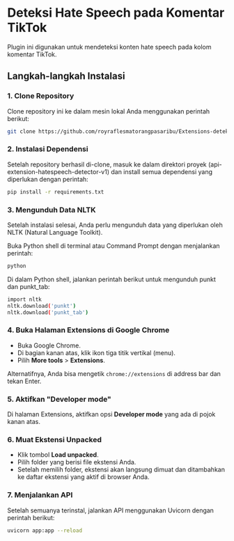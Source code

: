 # Deteksi Hate Speech pada Komentar TikTok

Plugin ini digunakan untuk mendeteksi konten hate speech pada kolom komentar TikTok.

## Langkah-langkah Instalasi

### 1. Clone Repository
Clone repository ini ke dalam mesin lokal Anda menggunakan perintah berikut:

```bash
git clone https://github.com/royraflesmatorangpasaribu/Extensions-deteksi-hate-speech-tiktok.git
```

### 2. Instalasi Dependensi
Setelah repository berhasil di-clone, masuk ke dalam direktori proyek (api-extension-hatespeech-detector-v1) dan install semua dependensi yang diperlukan dengan perintah:
```bash
pip install -r requirements.txt
```

### 3. Mengunduh Data NLTK
Setelah instalasi selesai, Anda perlu mengunduh data yang diperlukan oleh NLTK (Natural Language Toolkit).

Buka Python shell di terminal atau Command Prompt dengan menjalankan perintah:
```bash
python
```
Di dalam Python shell, jalankan perintah berikut untuk mengunduh punkt dan punkt_tab:
```bash
import nltk
nltk.download('punkt')
nltk.download('punkt_tab')
```

### 4. Buka Halaman Extensions di Google Chrome
- Buka Google Chrome.
- Di bagian kanan atas, klik ikon tiga titik vertikal (menu).
- Pilih **More tools** > **Extensions**.

Alternatifnya, Anda bisa mengetik `chrome://extensions` di address bar dan tekan Enter.

### 5. Aktifkan "Developer mode"
Di halaman Extensions, aktifkan opsi **Developer mode** yang ada di pojok kanan atas.

### 6. Muat Ekstensi Unpacked
- Klik tombol **Load unpacked**.
- Pilih folder yang berisi file ekstensi Anda.
- Setelah memilih folder, ekstensi akan langsung dimuat dan ditambahkan ke daftar ekstensi yang aktif di browser Anda.

### 7. Menjalankan API
Setelah semuanya terinstal, jalankan API menggunakan Uvicorn dengan perintah berikut:
```bash
uvicorn app:app --reload
```
